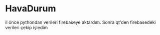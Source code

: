 # HavaDurum
il önce  pythondan verileri firebaseye aktardım. Sonra  qt'den firebasedeki verileri çekip işledim
